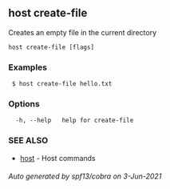 ## host create-file

Creates an empty file in the current directory

```
host create-file [flags]
```

### Examples

```
 $ host create-file hello.txt 
```

### Options

```
  -h, --help   help for create-file
```

### SEE ALSO

* [host](host.md)	 - Host commands

###### Auto generated by spf13/cobra on 3-Jun-2021
